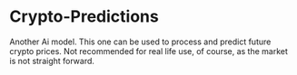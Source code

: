 # Crypto-Predictions
Another Ai model. This one can be used to process and predict future crypto prices. Not recommended for real life use, of course, as the market is not straight forward.
